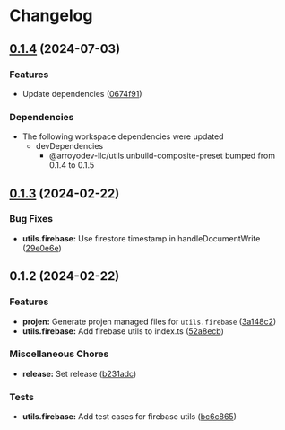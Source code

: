 # Changelog

## [0.1.4](https://github.com/ArroyoDev-LLC/components/compare/@arroyodev-llc/utils.firebase-v0.1.3...@arroyodev-llc/utils.firebase-v0.1.4) (2024-07-03)


### Features

* Update dependencies ([0674f91](https://github.com/ArroyoDev-LLC/components/commit/0674f912cbe03641e93031221bae7d6aeacd6c1c))


### Dependencies

* The following workspace dependencies were updated
  * devDependencies
    * @arroyodev-llc/utils.unbuild-composite-preset bumped from 0.1.4 to 0.1.5

## [0.1.3](https://github.com/ArroyoDev-LLC/components/compare/@arroyodev-llc/utils.firebase-v0.1.2...@arroyodev-llc/utils.firebase-v0.1.3) (2024-02-22)


### Bug Fixes

* **utils.firebase:** Use firestore timestamp in handleDocumentWrite ([29e0e6e](https://github.com/ArroyoDev-LLC/components/commit/29e0e6efe6113090a45cbfa0aa04c7e2a9b46a1b))

## 0.1.2 (2024-02-22)


### Features

* **projen:** Generate projen managed files for `utils.firebase` ([3a148c2](https://github.com/ArroyoDev-LLC/components/commit/3a148c20ffe94bf9b378cf0c12fc91be9055a8f9))
* **utils.firebase:** Add firebase utils to index.ts ([52a8ecb](https://github.com/ArroyoDev-LLC/components/commit/52a8ecbd29f786d49ba10ba06a2e31f60bca7d7b))


### Miscellaneous Chores

* **release:** Set release ([b231adc](https://github.com/ArroyoDev-LLC/components/commit/b231adc5f371681d5e2b52358be34fa451fd69db))


### Tests

* **utils.firebase:** Add test cases for firebase utils ([bc6c865](https://github.com/ArroyoDev-LLC/components/commit/bc6c865ec7e72c2c07dde00c15173935d1f0eb47))
